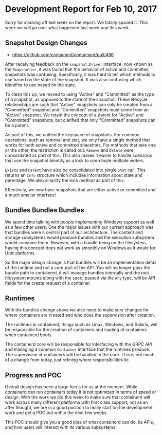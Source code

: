 # Development Report for Feb 10, 2017

Sorry for slacking off last week on the report. We totally spaced it.
This week we will go over what happened last week and this week.

## Snapshot Design Changes

* https://github.com/containerd/containerd/pull/496

After receiving feedback on the `snapshot.Driver` interface, now known as the
`Snapshotter`, it was found that the behavior of active and committed snapshots
was confusing. Specifically, it was hard to tell which methods to use based on
the state of the snapshot. It was also confusing which identifier to use based
on the state.

To clean this up, we moved to using "Active" and "Committed" as the type of a
snapshot, as opposed to the state of the snapshot. These lifecycle
relationships are such that "Active" snapshots can only be created from a
"Committed" snapshot and "Committed" snapshots must come from an "Active"
snapshot. We retain the concept of a parent for "Active" and "Committed"
snapshots, but clarified that only "Committed" snapshots can be a parent.


As part of this, we unified the keyspace of snapshots. For common operations,
such as removal and stat, we only have a single method that works for both
active and committed snapshots. For methods that take one or the other, the
restriction is called out. `Remove` and `Delete` were consolidated as part of
this. This also makes it easier to handle scenarios that use the snapshot
identity as a lock to coordinate multiple writers.

`Exists` and `Parent` have also be consolidated into single `Stat` call. This
returns an `Info` structure which includes information about state and
parentage. We also simplify the `Walk` method as part of this.

Effectively, we now have snapshots that are either active or committed and a
much smaller interface!

## Bundles Bundles Bundles

We spend time talking with people implementing Windows support as well as a few other users.
One the major issues with our current approach was that bundles were a central part of our architecture.
The content and storage subsystems would produce bundles and the execution subsystem would consume them.
However, with a bundle being on the filesystem, having this concept does not work as smoothly on Windows
as it would for Unix platforms.

So the major design change is that bundles will be an implementation detail of the runtime and not a core
part of the API. You will no longer pass the bundle path to containerd, it will manage bundles internally
and the root filesystem mounts along with the spec, passed via the `Any` type, will be API fields for the 
create request of a container.

## Runtimes

With the bundles change above we also need to make sure changes for where containers are created and who
does the supervision after creation.

The runtimes in containerd, things such as Linux, Windows, and Solaris, will be responsible for the 
creation of containers and loading of containers when containerd boots.

The containerd core will be responsible for interfacing with the GRPC API and managing a common `Container` 
interface that the runtimes produce. The supervision of containers will be handled in the core. 
This is not much of a change from today, just refining where responsibilities lie. 

## Progress and POC

Overall design has been a large focus for us at the moment. While containerd can run containers today it 
is not optimized in terms of speed or design. With the work we did this week to make sure that containerd 
will work across many different platforms with first class support, not as an after thought, we are in a good 
position to really start on the development work and get a POC out within the next few weeks. 

This POC should give you a good idea of what containerd can do, its APIs, and how users will interact with
its various subsystems.
